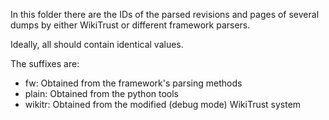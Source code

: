 In this folder there are the IDs of the parsed revisions and pages of several dumps by either WikiTrust or different framework parsers.

Ideally, all should contain identical values.


The suffixes are:

- fw: Obtained from the framework's parsing methods
- plain: Obtained from the python tools
- wikitr: Obtained from the modified (debug mode) WikiTrust system
